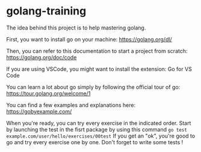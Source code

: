 # golang-training

The idea behind this project is to help mastering golang.

First, you want to install go on your machine: https://golang.org/dl/

Then, you can refer to this documentation to start a project from scratch: https://golang.org/doc/code

If you are using VSCode, you might want to install the extension: Go for VS Code

You can learn a lot about go simply by following the official tour of go: https://tour.golang.org/welcome/1

You can find a few examples and explanations here: https://gobyexample.com/

When you're ready, you can try every exercise in the indicated order.
Start by launching the test in the fisrt package by using this command 
`go test example.com/user/hello/exercises/00test`
If you get an "ok", you're good to go and try every exercise one by one.
Don't forget to write some tests !
